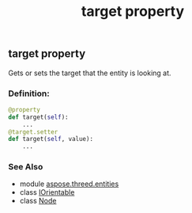 ﻿---
title: target property
second_title: Aspose.3D for Python via .NET API References
description: 
type: docs
weight: 40
url: /python-net/aspose.threed.entities/iorientable/target/
is_root: false
---

## target property


Gets or sets the target that the entity is looking at.
### Definition:
```python
@property
def target(self):
    ...
@target.setter
def target(self, value):
    ...
```

### See Also
* module [aspose.threed.entities](../../)
* class [IOrientable](/3d/python-net/aspose.threed.entities/iorientable)
* class [Node](/3d/python-net/aspose.threed/node)
